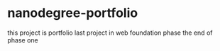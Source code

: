 # nanodegree-portfolio
this project is portfolio last project in web foundation phase the end of phase one
